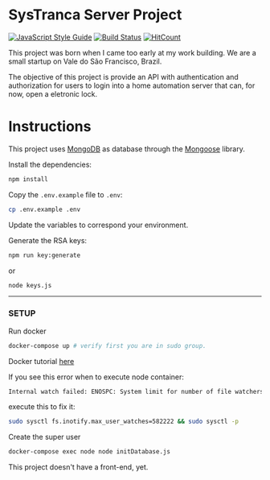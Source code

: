 # SysTranca Server Project

[![JavaScript Style Guide](https://img.shields.io/badge/code_style-standard-brightgreen.svg)](https://standardjs.com)
[![Build Status](https://travis-ci.com/esron/systranca-server.svg?branch=master)](https://travis-ci.com/esron/systranca-server)
[![HitCount](http://hits.dwyl.io/esron/esron/systranca-server.svg)](http://hits.dwyl.io/esron/esron/systranca-server)

This project was born when I came too early at my work building. We are a small startup on Vale do São Francisco, Brazil.

The objective of this project is provide an API with authentication and authorization for users to login into a home automation server that can, for now, open a eletronic lock.

# Instructions

This project uses [MongoDB](https://www.mongodb.com/) as database through the [Mongoose](https://mongoosejs.com/) library.

Install the dependencies:

```bash
npm install
```

Copy the `.env.example` file to `.env`:

```bash
cp .env.example .env
```

Update the variables to correspond your environment.

Generate the RSA keys:

```bash
npm run key:generate
```

or

```bash
node keys.js
```

-----

### SETUP

Run docker

```bash
docker-compose up # verify first you are in sudo group.
```

Docker tutorial [here](https://www.digitalocean.com/community/tutorials/how-to-install-docker-compose-on-ubuntu-16-04)

If you see this error when to execute node container:
```bash
Internal watch failed: ENOSPC: System limit for number of file watchers reached, watch '/home/node/app/README.md'
```
execute this to fix it:
```bash
sudo sysctl fs.inotify.max_user_watches=582222 && sudo sysctl -p
```

Create the super user

```bash
docker-compose exec node node initDatabase.js
```

This project doesn't have a front-end, yet.
